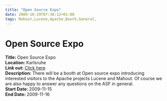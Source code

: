 ```yaml
---
title: "Open Source Expo"
date: 2009-10-29T07:38:12+01:00
tags: Mahout,Lucene,Apache,Booth,General,
---
```


# Open Source Expo


<strong>Title: </strong>Open Source Expo<br /><strong>Location: </strong>Karlsruhe<br /><strong>Link out: </strong><a 
href="http://it-republik.de/konferenzen/opensourceexpo09/" target="_blanck">Click here</a><br /><strong>Description: 
</strong>There will be a booth at Open source expo introducing interested visitors to the Apache projects Lucene and 
Mahout. Of course we are also happy to answer any questions on the ASF in general.<br /><strong>Start Date: 
</strong>2009-11-15<br /><strong>End Date: </strong>2009-11-16<br />
